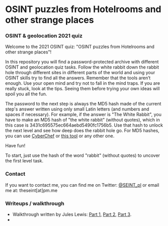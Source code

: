 # OSINT puzzles from Hotelrooms and other strange places

### OSINT & geolocation 2021 quiz

Welcome to the 2021 OSINT quiz: "OSINT puzzles from Hotelrooms and other strange places"!

In this repository you will find a password-protected archive with different OSINT and geolocation quiz tasks.
Follow the white rabbit down the rabbit hole through different sites in different parts of the world and using your OSINT skills try to find all the answers. Remember that the tools aren’t enough. Use your open mind and try not to fall in the mind traps. If you are really stuck, look at the tips. Seeing them before trying your own ideas will spoil you all the fun.

The password to the next step is always the MD5 hash made of the current step's answer written using only small Latin letters (and numbers and spaces if necessary).
For example, if the answer is "The White Rabbit", you have to make an MD5 hash of "the white rabbit" (without quotes), which in this case is 3431c695575ec664aebd5490fc1756b5. Use that hash to unlock the next level and see how deep does the rabbit hole go.
For MD5 hashes, you can use [CyberChef](https://gchq.github.io/CyberChef/#recipe=MD5()) or [this tool](https://emn178.github.io/online-tools/md5.html) or any other one.

Have fun!

To start, just use the hash of the word "rabbit" (without quotes) to uncover the first level task.

### Contact

If you want to contact me, you can find me on Twitter: [@SEINT_pl](https://twitter.com/seint_pl) or email me at: theseint[at]pm.me

### Writeups / walkthrough

* Walkthrough written by Jules Lewis: [Part 1](https://jules-lewis.blogspot.com/2022/02/osint-walkthrough-the-seint-part-1.html), [Part 2](https://jules-lewis.blogspot.com/2022/02/osint-walkthrough-the-seint-part-2.html), [Part 3](https://jules-lewis.blogspot.com/2022/04/osint-walkthrough-the-seint-part-3.html).
* 
